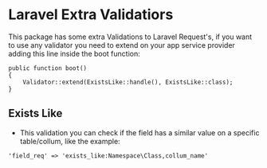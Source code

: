 # Laravel Extra Validatiors

This package has some extra Validations to Laravel Request's, if you want to use any validator you need to extend on your app service provider adding this line inside the boot function:

```
public function boot()
{
    Validator::extend(ExistsLike::handle(), ExistsLike::class);
}
```

## Exists Like

- This validation you can check if the field has a similar value on a specific table/collum, like the example:

```
'field_req' => 'exists_like:Namespace\Class,collum_name'
```
